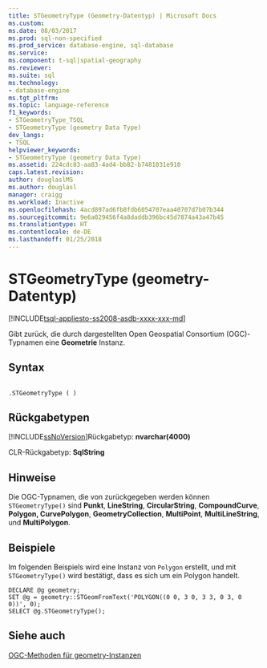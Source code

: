 ```yaml
---
title: STGeometryType (Geometry-Datentyp) | Microsoft Docs
ms.custom: 
ms.date: 08/03/2017
ms.prod: sql-non-specified
ms.prod_service: database-engine, sql-database
ms.service: 
ms.component: t-sql|spatial-geography
ms.reviewer: 
ms.suite: sql
ms.technology:
- database-engine
ms.tgt_pltfrm: 
ms.topic: language-reference
f1_keywords:
- STGeometryType_TSQL
- STGeometryType (geometry Data Type)
dev_langs:
- TSQL
helpviewer_keywords:
- STGeometryType (geometry Data Type)
ms.assetid: 224cdc83-aa83-4ad4-bb82-b7481031e910
caps.latest.revision: 
author: douglaslMS
ms.author: douglasl
manager: craigg
ms.workload: Inactive
ms.openlocfilehash: 4acd897ad6fb8fdb6054707eaa40707d7b07b344
ms.sourcegitcommit: 9e6a029456f4a8daddb396bc45d7874a43a47b45
ms.translationtype: HT
ms.contentlocale: de-DE
ms.lasthandoff: 01/25/2018
---
```

# <a name="stgeometrytype-geometry-data-type"></a>STGeometryType (geometry-Datentyp)
[!INCLUDE[tsql-appliesto-ss2008-asdb-xxxx-xxx-md](../../includes/tsql-appliesto-ss2008-asdb-xxxx-xxx-md.md)]

Gibt zurück, die durch dargestellten Open Geospatial Consortium (OGC)-Typnamen eine **Geometrie** Instanz.
  
## <a name="syntax"></a>Syntax  
  
```  
  
.STGeometryType ( )  
```  
  
## <a name="return-types"></a>Rückgabetypen  
 [!INCLUDE[ssNoVersion](../../includes/ssnoversion-md.md)]Rückgabetyp: **nvarchar(4000)**  
  
 CLR-Rückgabetyp: **SqlString**  
  
## <a name="remarks"></a>Hinweise  
 Die OGC-Typnamen, die von zurückgegeben werden können `STGeometryType()` sind **Punkt**, **LineString**, **CircularString**, **CompoundCurve**, **Polygon, CurvePolygon**, **GeometryCollection**, **MultiPoint**, **MultiLineString**, und  **MultiPolygon**.  
  
## <a name="examples"></a>Beispiele  
 Im folgenden Beispiels wird eine Instanz von `Polygon` erstellt, und mit `STGeometryType()` wird bestätigt, dass es sich um ein Polygon handelt.  
  
```  
DECLARE @g geometry;  
SET @g = geometry::STGeomFromText('POLYGON((0 0, 3 0, 3 3, 0 3, 0 0))', 0);  
SELECT @g.STGeometryType();  
```  
  
## <a name="see-also"></a>Siehe auch  
 [OGC-Methoden für geometry-Instanzen](../../t-sql/spatial-geometry/ogc-methods-on-geometry-instances.md)  
  
  

